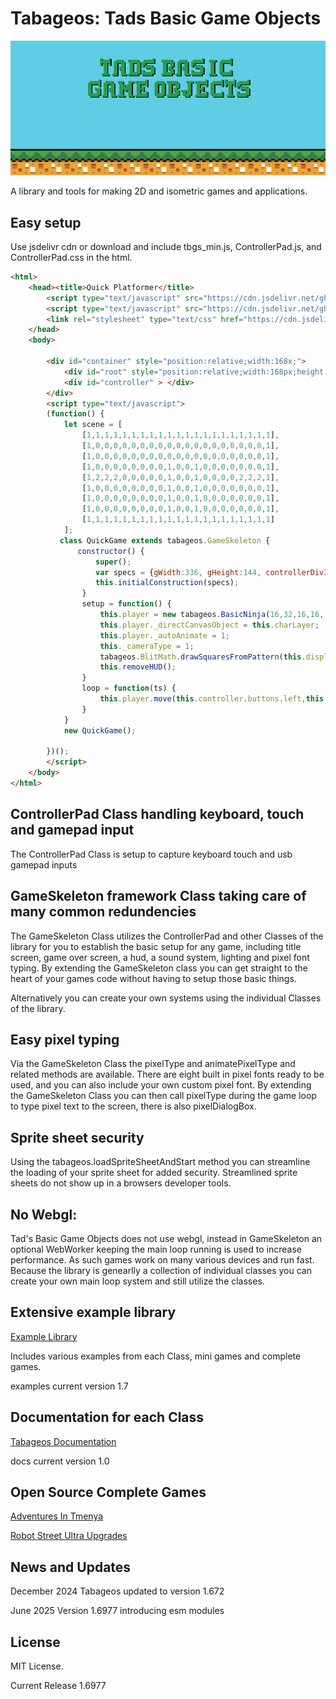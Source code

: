 # Tabageos:   Tads Basic Game Objects

![tabageos github banner](gtBanner1.png "tabageos github banner")

A library and tools for making 2D and isometric games and applications.



## Easy setup
Use jsdelivr cdn or download and include tbgs_min.js, ControllerPad.js, and ControllerPad.css in the html.

```html
<html>
	<head><title>Quick Platformer</title>
		<script type="text/javascript" src="https://cdn.jsdelivr.net/gh/tabageos/tabageos/tbgs_min.js"></script>
        <script type="text/javascript" src="https://cdn.jsdelivr.net/gh/tabageos/tabageos/ControllerPad.js"></script>
        <link rel="stylesheet" type="text/css" href="https://cdn.jsdelivr.net/gh/tabageos/tabageos/ControllerPad.css">
	</head>
	<body>
        
        <div id="container" style="position:relative;width:168x;">
			<div id="root" style="position:relative;width:168px;height:144px;top:0px;left:0px;"> </div>
            <div id="controller" > </div>
        </div>
        <script type="text/javascript">
        (function() {
            let scene = [
                [1,1,1,1,1,1,1,1,1,1,1,1,1,1,1,1,1,1,1,1,1],
                [1,0,0,0,0,0,0,0,0,0,0,0,0,0,0,0,0,0,0,0,1],
                [1,0,0,0,0,0,0,0,0,0,0,0,0,0,0,0,0,0,0,0,1],
                [1,0,0,0,0,0,0,0,0,1,0,0,1,0,0,0,0,0,0,0,1],
                [1,2,2,2,0,0,0,0,0,1,0,0,1,0,0,0,0,2,2,2,1],
                [1,0,0,0,0,0,0,0,0,1,0,0,1,0,0,0,0,0,0,0,1],
                [1,0,0,0,0,0,0,0,0,1,0,0,1,0,0,0,0,0,0,0,1],
                [1,0,0,0,0,0,0,0,0,1,0,0,1,0,0,0,0,0,0,0,1],
                [1,1,1,1,1,1,1,1,1,1,1,1,1,1,1,1,1,1,1,1,1]
            ];
           class QuickGame extends tabageos.GameSkeleton {
               constructor() {
 	               super();
 	               var specs = {gWidth:336, gHeight:144, controllerDivId:"controller", gameScale:0, gameLoop:this.loop, initializationSpecifics:this.setup}
 	               this.initialConstruction(specs);
                }
                setup = function() {
 	                this.player = new tabageos.BasicNinja(16,32,16,16, scene,null,1,0,16,16,scene.length,scene[0].length,0);
 	                this.player._directCanvasObject = this.charLayer;
 	                this.player._autoAnimate = 1;
 	                this._cameraType = 1;
 	                tabageos.BlitMath.drawSquaresFromPattern(this.display, scene, 16, 16, {1:"#6495ed",0:"#FFFFFF", 2:"#212121"});
 	                this.removeHUD();
                }
                loop = function(ts) {
 	                this.player.move(this.controller.buttons.left,this.controller.buttons.right, dthis.controller.buttons.up || this.controller.buttons.a, this.controller.buttons.down);
                }
            }
            new QuickGame();
            
        })();
        </script>
    </body>
</html>
```
## ControllerPad Class handling keyboard, touch and gamepad input

The ControllerPad Class is setup to capture keyboard touch and usb gamepad inputs

## GameSkeleton framework Class taking care of many common redundencies

The GameSkeleton Class utilizes the ControllerPad and other Classes of the library for you
to establish the basic setup for any game, 
including title screen, game over screen, a hud, a sound system, lighting and pixel font typing.
By extending the GameSkeleton class you can get straight to the heart of your games code
without having to setup those basic things.

Alternatively you can create your own systems using the individual Classes of the library.

## Easy pixel typing

Via the GameSkeleton Class the pixelType and animatePixelType and related methods are available.
There are eight built in pixel fonts ready to be used, and you can also include your own custom pixel font.
By extending the GameSkeleton Class you can then call pixelType during the game loop to type pixel text to the screen, there is also pixelDialogBox.

## Sprite sheet security
Using the tabageos.loadSpriteSheetAndStart method
you can streamline the loading of your sprite sheet for added security.
Streamlined sprite sheets do not show up in a browsers developer tools.

## No Webgl:
Tad's Basic Game Objects does not use webgl, 
instead in GameSkeleton an optional WebWorker keeping the main loop running 
is used to increase performance.
As such games work on many various devices and run fast.
Because the library is genearlly a collection of individual classes you can create your own main loop system and still utilize the classes.

## Extensive example library

[Example Library](https://www.tabageos.com/examples) 

Includes various examples from each Class, mini games and complete games.

examples current version 1.7


## Documentation for each Class

[Tabageos Documentation](https://www.tabageos.com/docs) 

docs current version 1.0

## Open Source Complete Games
[Adventures In Tmenya](https://www.github.com/tabageos/tabageos/AdventuresInTmenya) 

[Robot Street Ultra Upgrades](https://www.github.com/tabageos/tabageos/RobotStreetUltraUpgrades)


## News and Updates

December 2024  Tabageos updated to version 1.672

June 2025 Version 1.6977 introducing esm modules
	
## License

MIT License.
	
Current Release 1.6977
